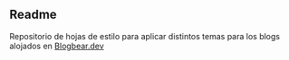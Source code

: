 ## Readme

Repositorio de hojas de estilo para aplicar distintos temas para los blogs alojados en [Blogbear.dev](www.bearblog.devl)
